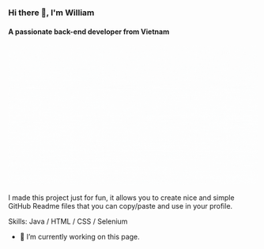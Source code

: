 ### Hi there 👋, I'm William
#### A passionate back-end developer from Vietnam
![A passionate back-end developer from Vietnam](https://github.com/William1199/William1199/blob/main/try%20(1).gif)

I made this project just for fun, it allows you to create nice and simple GitHub Readme files that you can copy/paste and use in your profile.

Skills: Java / HTML / CSS / Selenium

- 🔭 I’m currently working on this page. 
